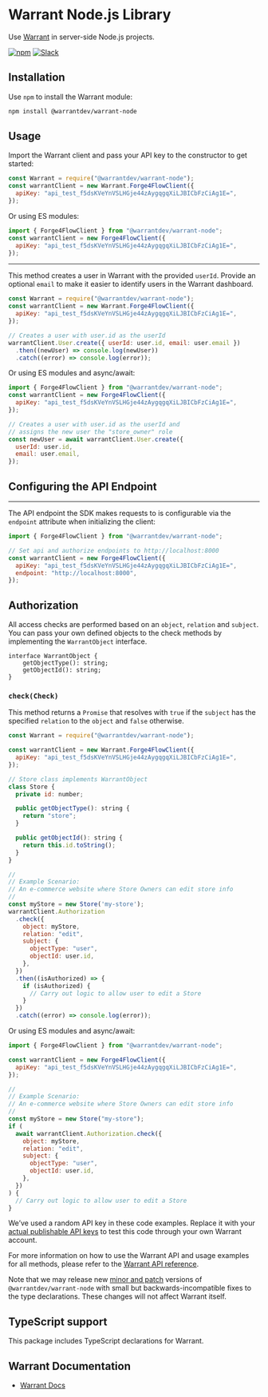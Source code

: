 # Warrant Node.js Library

Use [Warrant](https://warrant.dev/) in server-side Node.js projects.

[![npm](https://img.shields.io/npm/v/@warrantdev/warrant-node)](https://www.npmjs.com/package/@warrantdev/warrant-node)
[![Slack](https://img.shields.io/badge/slack-join-brightgreen)](https://join.slack.com/t/warrantcommunity/shared_invite/zt-12g84updv-5l1pktJf2bI5WIKN4_~f4w)

## Installation

Use `npm` to install the Warrant module:

```sh
npm install @warrantdev/warrant-node
```

## Usage

Import the Warrant client and pass your API key to the constructor to get started:

```js
const Warrant = require("@warrantdev/warrant-node");
const warrantClient = new Warrant.Forge4FlowClient({
  apiKey: "api_test_f5dsKVeYnVSLHGje44zAygqgqXiLJBICbFzCiAg1E=",
});
```

Or using ES modules:

```js
import { Forge4FlowClient } from "@warrantdev/warrant-node";
const warrantClient = new Forge4FlowClient({
  apiKey: "api_test_f5dsKVeYnVSLHGje44zAygqgqXiLJBICbFzCiAg1E=",
});
```

---

This method creates a user in Warrant with the provided `userId`. Provide an optional `email` to make it easier to identify users in the Warrant dashboard.

```js
const Warrant = require("@warrantdev/warrant-node");
const warrantClient = new Warrant.Forge4FlowClient({
  apiKey: "api_test_f5dsKVeYnVSLHGje44zAygqgqXiLJBICbFzCiAg1E=",
});

// Creates a user with user.id as the userId
warrantClient.User.create({ userId: user.id, email: user.email })
  .then((newUser) => console.log(newUser))
  .catch((error) => console.log(error));
```

Or using ES modules and async/await:

```js
import { Forge4FlowClient } from "@warrantdev/warrant-node";
const warrantClient = new Forge4FlowClient({
  apiKey: "api_test_f5dsKVeYnVSLHGje44zAygqgqXiLJBICbFzCiAg1E=",
});

// Creates a user with user.id as the userId and
// assigns the new user the "store_owner" role
const newUser = await warrantClient.User.create({
  userId: user.id,
  email: user.email,
});
```

## Configuring the API Endpoint

---

The API endpoint the SDK makes requests to is configurable via the `endpoint` attribute when initializing the client:

```js
import { Forge4FlowClient } from "@warrantdev/warrant-node";

// Set api and authorize endpoints to http://localhost:8000
const warrantClient = new Forge4FlowClient({
  apiKey: "api_test_f5dsKVeYnVSLHGje44zAygqgqXiLJBICbFzCiAg1E=",
  endpoint: "http://localhost:8000",
});
```

## Authorization

All access checks are performed based on an `object`, `relation` and `subject`. You can pass your own defined objects to the check methods by implementing the `WarrantObject` interface.

```
interface WarrantObject {
    getObjectType(): string;
    getObjectId(): string;
}
```

### `check(Check)`

This method returns a `Promise` that resolves with `true` if the `subject` has the specified `relation` to the `object` and `false` otherwise.

```js
const Warrant = require("@warrantdev/warrant-node");

const warrantClient = new Warrant.Forge4FlowClient({
  apiKey: "api_test_f5dsKVeYnVSLHGje44zAygqgqXiLJBICbFzCiAg1E=",
});

// Store class implements WarrantObject
class Store {
  private id: number;

  public getObjectType(): string {
    return "store";
  }

  public getObjectId(): string {
    return this.id.toString();
  }
}

//
// Example Scenario:
// An e-commerce website where Store Owners can edit store info
//
const myStore = new Store('my-store');
warrantClient.Authorization
  .check({
    object: myStore,
    relation: "edit",
    subject: {
      objectType: "user",
      objectId: user.id,
    },
  })
  .then((isAuthorized) => {
    if (isAuthorized) {
      // Carry out logic to allow user to edit a Store
    }
  })
  .catch((error) => console.log(error));
```

Or using ES modules and async/await:

```js
import { Forge4FlowClient } from "@warrantdev/warrant-node";

const warrantClient = new Forge4FlowClient({
  apiKey: "api_test_f5dsKVeYnVSLHGje44zAygqgqXiLJBICbFzCiAg1E=",
});

//
// Example Scenario:
// An e-commerce website where Store Owners can edit store info
//
const myStore = new Store("my-store");
if (
  await warrantClient.Authorization.check({
    object: myStore,
    relation: "edit",
    subject: {
      objectType: "user",
      objectId: user.id,
    },
  })
) {
  // Carry out logic to allow user to edit a Store
}
```

We’ve used a random API key in these code examples. Replace it with your
[actual publishable API keys](https://app.warrant.dev) to
test this code through your own Warrant account.

For more information on how to use the Warrant API and usage examples for all methods, please refer to the
[Warrant API reference](https://docs.warrant.dev).

Note that we may release new [minor and patch](https://semver.org/) versions of
`@warrantdev/warrant-node` with small but backwards-incompatible fixes to the type
declarations. These changes will not affect Warrant itself.

## TypeScript support

This package includes TypeScript declarations for Warrant.

## Warrant Documentation

- [Warrant Docs](https://docs.warrant.dev/)
